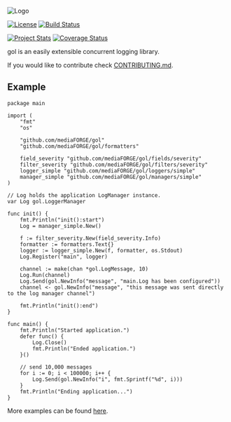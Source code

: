![Logo](https://raw.githubusercontent.com/mediaFORGE/gol/develop/logo.png)

[![License](https://img.shields.io/badge/license-Apache%20License%202.0-blue.svg?style=flat)](https://raw.githubusercontent.com/mediaFORGE/gol/master/LICENSE)
[![Build Status](https://travis-ci.org/mediaFORGE/gol.svg?branch=develop)](https://travis-ci.org/mediaFORGE/gol)

[![Project Stats](https://www.openhub.net/p/mediaFORGE-gol/widgets/project_thin_badge.gif)](https://www.openhub.net/p/mediaFORGE-gol/)
[![Coverage Status](https://coveralls.io/repos/steenzout/gol/badge.svg?branch=develop&service=github)](https://coveralls.io/github/steenzout/gol?branch=develop)

gol is an easily extensible concurrent logging library.

If you would like to contribute
check [CONTRIBUTING.md](https://github.com/mediaFORGE/gol/tree/master/CONTRIBUTING.md).


## Example

```
package main

import (
	"fmt"
	"os"

	"github.com/mediaFORGE/gol"
	"github.com/mediaFORGE/gol/formatters"

	field_severity "github.com/mediaFORGE/gol/fields/severity"
	filter_severity "github.com/mediaFORGE/gol/filters/severity"
	logger_simple "github.com/mediaFORGE/gol/loggers/simple"
	manager_simple "github.com/mediaFORGE/gol/managers/simple"
)

// Log holds the application LogManager instance.
var Log gol.LoggerManager

func init() {
	fmt.Println("init():start")
	Log = manager_simple.New()

	f := filter_severity.New(field_severity.Info)
	formatter := formatters.Text{}
	logger := logger_simple.New(f, formatter, os.Stdout)
	Log.Register("main", logger)

	channel := make(chan *gol.LogMessage, 10)
	Log.Run(channel)
	Log.Send(gol.NewInfo("message", "main.Log has been configured"))
	channel <- gol.NewInfo("message", "this message was sent directly to the log manager channel")

	fmt.Println("init():end")
}

func main() {
	fmt.Println("Started application.")
	defer func() {
		Log.Close()
		fmt.Println("Ended application.")
	}()

	// send 10,000 messages
	for i := 0; i < 100000; i++ {
		Log.Send(gol.NewInfo("i", fmt.Sprintf("%d", i)))
	}
	fmt.Println("Ending application...")
}
```

More examples can be found [here](https://github.com/mediaFORGE/gol/tree/master/internal/examples).

